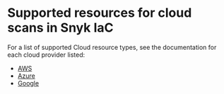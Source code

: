 # Supported resources for cloud scans in Snyk IaC

For a list of supported Cloud resource types, see the documentation for each cloud provider listed:

* [AWS](../../snyk-iac+/supported-resources-for-cloud-context-in-snyk-iac/supported-aws-resources-for-cloud-context.md)
* [Azure](../../snyk-iac+/supported-resources-for-cloud-context-in-snyk-iac/supported-azure-resources-for-snyk-cloud-context.md)
* [Google](../../snyk-iac+/supported-resources-for-cloud-context-in-snyk-iac/supported-google-resources-for-snyk-cloud-context.md)
